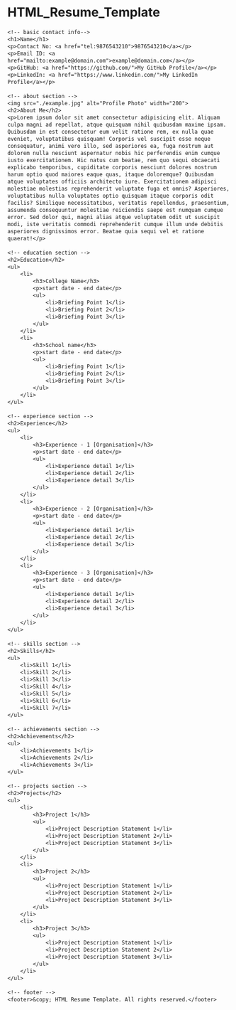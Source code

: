 # HTML_Resume_Template
<!DOCTYPE html>
<html lang="en">
<head>
    <meta charset="UTF-8">
    <meta name="viewport" content="width=device-width, initial-scale=1.0">
    <title>HTML Resume Template</title>
</head>
<body>

    <!-- basic contact info-->
    <h1>Name</h1>
    <p>Contact No: <a href="tel:9876543210">9876543210</a></p>
    <p>Email ID: <a href="mailto:example@domain.com">example@domain.com</a></p>
    <p>GitHub: <a href="https://github.com/">My GitHub Profile</a></p>
    <p>LinkedIn: <a href="https://www.linkedin.com/">My LinkedIn Profile</a></p>

    <!-- about section -->
    <img src="./example.jpg" alt="Profile Photo" width="200">
    <h2>About Me</h2>
    <p>Lorem ipsum dolor sit amet consectetur adipisicing elit. Aliquam culpa magni ad repellat, atque quisquam nihil quibusdam maxime ipsam. Quibusdam in est consectetur eum velit ratione rem, ex nulla quae eveniet, voluptatibus quisquam! Corporis vel suscipit esse neque consequatur, animi vero illo, sed asperiores ea, fuga nostrum aut dolorem nulla nesciunt aspernatur nobis hic perferendis enim cumque iusto exercitationem. Hic natus cum beatae, rem quo sequi obcaecati explicabo temporibus, cupiditate corporis nesciunt dolores nostrum harum optio quod maiores eaque quas, itaque doloremque? Quibusdam atque voluptates officiis architecto iure. Exercitationem adipisci molestiae molestias reprehenderit voluptate fuga et omnis? Asperiores, voluptatibus nulla voluptates optio quisquam itaque corporis odit facilis? Similique necessitatibus, veritatis repellendus, praesentium, assumenda consequuntur molestiae reiciendis saepe est numquam cumque error. Sed dolor qui, magni alias atque voluptatem odit ut suscipit modi, iste veritatis commodi reprehenderit cumque illum unde debitis asperiores dignissimos error. Beatae quia sequi vel et ratione quaerat!</p>

    <!-- education section -->
    <h2>Education</h2>
    <ul>
        <li>
            <h3>College Name</h3>
            <p>start date - end date</p>
            <ul>
                <li>Briefing Point 1</li>
                <li>Briefing Point 2</li>
                <li>Briefing Point 3</li>
            </ul>
        </li>
        <li>
            <h3>School name</h3>
            <p>start date - end date</p>
            <ul>
                <li>Briefing Point 1</li>
                <li>Briefing Point 2</li>
                <li>Briefing Point 3</li>
            </ul>
        </li>
    </ul>

    <!-- experience section -->
    <h2>Experience</h2>
    <ul>
        <li>
            <h3>Experience - 1 [Organisation]</h3>
            <p>start date - end date</p>
            <ul>
                <li>Experience detail 1</li>
                <li>Experience detail 2</li>
                <li>Experience detail 3</li>
            </ul>
        </li>
        <li>
            <h3>Experience - 2 [Organisation]</h3>
            <p>start date - end date</p>
            <ul>
                <li>Experience detail 1</li>
                <li>Experience detail 2</li>
                <li>Experience detail 3</li>
            </ul>
        </li>
        <li>
            <h3>Experience - 3 [Organisation]</h3>
            <p>start date - end date</p>
            <ul>
                <li>Experience detail 1</li>
                <li>Experience detail 2</li>
                <li>Experience detail 3</li>
            </ul>
        </li>
    </ul>

    <!-- skills section -->
    <h2>Skills</h2>
    <ul>
        <li>Skill 1</li>
        <li>Skill 2</li>
        <li>Skill 3</li>
        <li>Skill 4</li>
        <li>Skill 5</li>
        <li>Skill 6</li>
        <li>Skill 7</li>
    </ul>

    <!-- achievements section -->
    <h2>Achievements</h2>
    <ul>
        <li>Achievements 1</li>
        <li>Achievements 2</li>
        <li>Achievements 3</li>
    </ul>

    <!-- projects section -->
    <h2>Projects</h2>
    <ul>
        <li>
            <h3>Project 1</h3>
            <ul>
                <li>Project Description Statement 1</li>
                <li>Project Description Statement 2</li>
                <li>Project Description Statement 3</li>
            </ul>
        </li>
        <li>
            <h3>Project 2</h3>
            <ul>
                <li>Project Description Statement 1</li>
                <li>Project Description Statement 2</li>
                <li>Project Description Statement 3</li>
            </ul>
        </li>
        <li>
            <h3>Project 3</h3>
            <ul>
                <li>Project Description Statement 1</li>
                <li>Project Description Statement 2</li>
                <li>Project Description Statement 3</li>
            </ul>
        </li>
    </ul>

    <!-- footer -->
    <footer>&copy; HTML Resume Template. All rights reserved.</footer>

</body>
</html>
